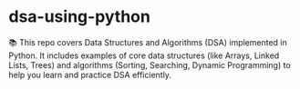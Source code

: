 # dsa-using-python
📚 This repo covers Data Structures and Algorithms (DSA) implemented in Python. It includes examples of core data structures (like Arrays, Linked Lists, Trees) and algorithms (Sorting, Searching, Dynamic Programming) to help you learn and practice DSA efficiently.

